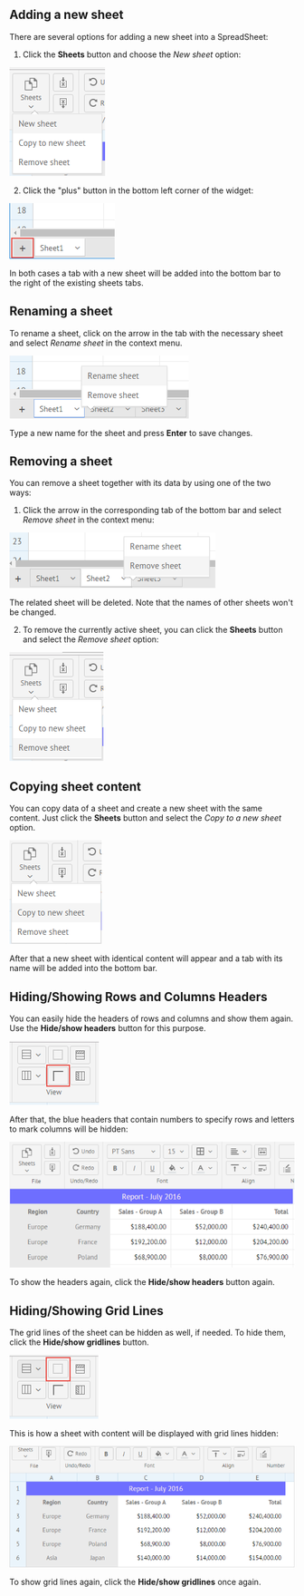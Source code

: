 ## Adding a new sheet

There are several options for adding a new sheet into a SpreadSheet:

1) Click the **Sheets** button and choose the *New sheet* option:

![The New sheet option](img/new_sheet_button.png)

2) Click the "plus" button in the bottom left corner of the widget:

![The plus button](img/add_sheet_plus_button.png)

In both cases a tab with a new sheet will be added into the bottom bar to the right of the existing sheets tabs.


## Renaming a sheet

To rename a sheet, click on the arrow in the tab with the necessary sheet and select *Rename sheet* in the context menu.

![Renaming a sheet](img/rename_sheet_button.png)

Type a new name for the sheet and press **Enter** to save changes.


## Removing a sheet

You can remove a sheet together with its data by using one of the two ways:

1) Click the arrow in the corresponding tab of the bottom bar and select *Remove sheet* in the context menu:

![Removing a sheet](img/remove_sheet_button.png)

The related sheet will be deleted. Note that the names of other sheets won't be changed.

2) To remove the currently active sheet, you can click the **Sheets** button and select the *Remove sheet* option:

![Removing a sheet](img/remove_active_sheet.png)

## Copying sheet content

You can copy data of a sheet and create a new sheet with the same content. Just click the **Sheets** button and select the *Copy to a new sheet* option.

![Copying sheet content](img/copy_sheet_content.png)

After that a new sheet with identical content will appear and a tab with its name will be added into the bottom bar.

## Hiding/Showing Rows and Columns Headers

You can easily hide the headers of rows and columns and show them again. Use the **Hide/show headers** button for this purpose.

![Hide/Show Headers Button](img/hide_show_headers_button.png)

After that, the blue headers that contain numbers to specify rows and letters to mark columns will be hidden:

![Hidden Headers](img/hidden_headers.png)

To show the headers again, click the **Hide/show headers** button again.

## Hiding/Showing Grid Lines 

The grid lines of the sheet can be hidden as well, if needed. To hide them, click the **Hide/show gridlines** button.

![Hide/Show Gridlines Button](img/hide_show_gridlines_button.png)

This is how a sheet with content will be displayed with grid lines hidden:

![Hidden Gridlines](img/hidden_gridlines.png)

To show grid lines again, click the **Hide/show gridlines** once again.
